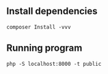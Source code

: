 ## Install dependencies

```shell
composer Install -vvv
```

## Running program

```shell
php -S localhost:8000 -t public
```
